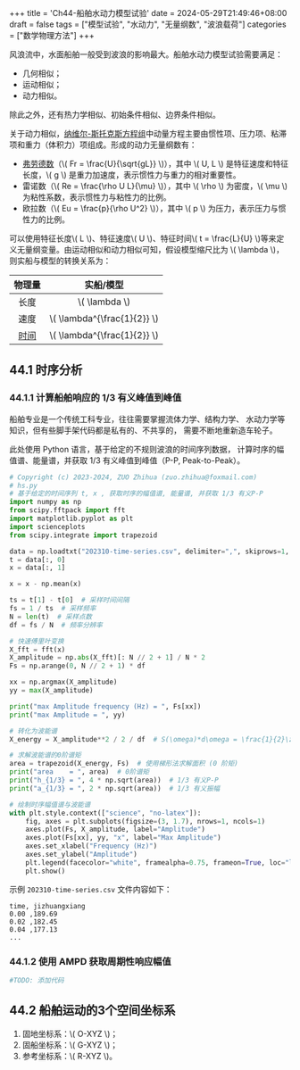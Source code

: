 +++
title = 'Ch44-船舶水动力模型试验'
date = 2024-05-29T21:49:46+08:00
draft = false
tags = ["模型试验", "水动力", "无量纲数", "波浪载荷"]
categories = ["数学物理方法"]
+++

风浪流中，水面船舶一般受到波浪的影响最大。船舶水动力模型试验需要满足：

* 几何相似；
* 运动相似；
* 动力相似。

除此之外，还有热力学相似、初始条件相似、边界条件相似。

关于动力相似，[纳维尔-斯托克斯方程组][2]中动量方程主要由惯性项、压力项、粘滞项和重力（体积力）项组成。形成的动力无量纲数有：

* [弗劳德数][1]（\\( Fr = \frac{U}{\sqrt{gL}} \\)），其中 \\( U, L \\)  是特征速度和特征长度，\\( g \\) 是重力加速度，表示惯性力与重力的相对重要性。
* 雷诺数（\\( Re = \frac{\rho U L}{\mu} \\)），其中 \\( \rho \\) 为密度，\\( \mu \\) 为粘性系数，表示惯性力与粘性力的比例。
* 欧拉数（\\( Eu = \frac{p}{\rho U^2} \\)），其中 \\( p \\) 为压力，表示压力与惯性力的比例。

可以使用特征长度\\( L \\)、特征速度\\( U \\)、特征时间\\( t = \frac{L}{U} \\)等来定义无量纲变量。由运动相似和动力相似可知，假设模型缩尺比为 \\( \lambda \\)，则实船与模型的转换关系为：

| 物理量 | 实船/模型 |
| :-: | :-: |
| 长度 | \\( \lambda \\) |
| 速度 | \\( \lambda^{\frac{1}{2}} \\) |
| [时间][3] | \\( \lambda^{\frac{1}{2}} \\) |

[1]: https://tongyi.aliyun.com/qianwen/?sessionId=f3b7a4a4ca8145a389c54342634a44d6
[2]: https://baike.baidu.com/item/%E7%BA%B3%E7%BB%B4-%E6%96%AF%E6%89%98%E5%85%8B%E6%96%AF%E6%96%B9%E7%A8%8B?fromModule=lemma_search-box
[3]: https://v.douyin.com/ijYhmLXW/

## 44.1 时序分析

### 44.1.1 计算船舶响应的 1/3 有义峰值到峰值

船舶专业是一个传统工科专业，往往需要掌握流体力学、结构力学、
水动力学等知识，但有些脚手架代码都是私有的、不共享的，
需要不断地重新造车轮子。

此处使用 Python 语言，基于给定的不规则波浪的时间序列数据，
计算时序的幅值谱、能量谱，并获取 1/3 有义峰值到峰值（P-P, Peak-to-Peak）。

```python
# Copyright (c) 2023-2024, ZUO Zhihua (zuo.zhihua@foxmail.com)
# hs.py
# 基于给定的时间序列 t, x , 获取时序的幅值谱, 能量谱, 并获取 1/3 有义P-P
import numpy as np
from scipy.fftpack import fft
import matplotlib.pyplot as plt
import scienceplots
from scipy.integrate import trapezoid

data = np.loadtxt("202310-time-series.csv", delimiter=",", skiprows=1, encoding="utf-8")
t = data[:, 0]
x = data[:, 1]

x = x - np.mean(x)

ts = t[1] - t[0]  # 采样时间间隔
fs = 1 / ts  # 采样频率
N = len(t)  # 采样点数
df = fs / N  # 频率分辨率

# 快速傅里叶变换
X_fft = fft(x)
X_amplitude = np.abs(X_fft)[: N // 2 + 1] / N * 2
Fs = np.arange(0, N // 2 + 1) * df

xx = np.argmax(X_amplitude)
yy = max(X_amplitude)

print("max Amplitude frequency (Hz) = ", Fs[xx])
print("max Amplitude = ", yy)

# 转化为波能谱
X_energy = X_amplitude**2 / 2 / df  # S(\omega)*d\omega = \frac{1}{2}\zeta(\omega)^2

# 求解波能谱的0阶谱矩
area = trapezoid(X_energy, Fs)  # 使用梯形法求解面积 (0 阶矩)
print("area    = ", area)  # 0阶谱矩
print("h_{1/3} = ", 4 * np.sqrt(area))  # 1/3 有义P-P
print("a_{1/3} = ", 2 * np.sqrt(area))  # 1/3 有义振幅

# 绘制时序幅值谱与波能谱
with plt.style.context(["science", "no-latex"]):
    fig, axes = plt.subplots(figsize=(3, 1.7), nrows=1, ncols=1)
    axes.plot(Fs, X_amplitude, label="Amplitude")
    axes.plot(Fs[xx], yy, "x", label="Max Amplitude")
    axes.set_xlabel("Frequency (Hz)")
    axes.set_ylabel("Amplitude")
    plt.legend(facecolor="white", framealpha=0.75, frameon=True, loc="lower right")
    plt.show()
```

示例 `202310-time-series.csv` 文件内容如下：

```csv
time, jizhuangxiang
0.00 ,189.69
0.02 ,182.45
0.04 ,177.13
...
```

### 44.1.2 使用 AMPD 获取周期性响应幅值

```python
#TODO: 添加代码
```

## 44.2 船舶运动的3个空间坐标系

1. 固地坐标系：\\( O-XYZ \\)；
2. 固船坐标系：\\( G-XYZ \\)；
3. 参考坐标系：\\( R-XYZ \\)。
